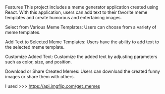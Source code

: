 Features
This project includes a meme generator application created using React. With this application, users can add text to their favorite meme templates and create humorous and entertaining images.

Select from Various Meme Templates: Users can choose from a variety of meme templates.

Add Text to Selected Meme Templates: Users have the ability to add text to the selected meme template.

Customize Added Text: Customize the added text by adjusting parameters such as color, size, and position.

Download or Share Created Memes: Users can download the created funny images or share them with others.

I used >>> https://api.imgflip.com/get_memes